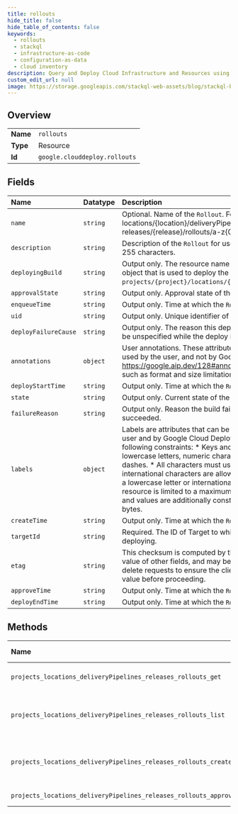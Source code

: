 ```yaml
---
title: rollouts
hide_title: false
hide_table_of_contents: false
keywords:
  - rollouts
  - stackql
  - infrastructure-as-code
  - configuration-as-data
  - cloud inventory
description: Query and Deploy Cloud Infrastructure and Resources using SQL
custom_edit_url: null
image: https://storage.googleapis.com/stackql-web-assets/blog/stackql-blog-post-featured-image.png
---
```

  
    

## Overview
<table><tbody>
<tr><td><b>Name</b></td><td><code>rollouts</code></td></tr>
<tr><td><b>Type</b></td><td>Resource</td></tr>
<tr><td><b>Id</b></td><td><code>google.clouddeploy.rollouts</code></td></tr>
</tbody></table>

## Fields
| Name | Datatype | Description |
|:-----|:---------|:------------|
| `name` | `string` | Optional. Name of the `Rollout`. Format is projects/{project}/ locations/{location}/deliveryPipelines/{deliveryPipeline}/ releases/{release}/rollouts/a-z{0,62}. |
| `description` | `string` | Description of the `Rollout` for user purposes. Max length is 255 characters. |
| `deployingBuild` | `string` | Output only. The resource name of the Cloud Build `Build` object that is used to deploy the Rollout. Format is `projects/{project}/locations/{location}/builds/{build}`. |
| `approvalState` | `string` | Output only. Approval state of the `Rollout`. |
| `enqueueTime` | `string` | Output only. Time at which the `Rollout` was enqueued. |
| `uid` | `string` | Output only. Unique identifier of the `Rollout`. |
| `deployFailureCause` | `string` | Output only. The reason this deploy failed. This will always be unspecified while the deploy in progress. |
| `annotations` | `object` | User annotations. These attributes can only be set and used by the user, and not by Google Cloud Deploy. See https://google.aip.dev/128#annotations for more details such as format and size limitations. |
| `deployStartTime` | `string` | Output only. Time at which the `Rollout` started deploying. |
| `state` | `string` | Output only. Current state of the `Rollout`. |
| `failureReason` | `string` | Output only. Reason the build failed. Empty if the build succeeded. |
| `labels` | `object` | Labels are attributes that can be set and used by both the user and by Google Cloud Deploy. Labels must meet the following constraints: * Keys and values can contain only lowercase letters, numeric characters, underscores, and dashes. * All characters must use UTF-8 encoding, and international characters are allowed. * Keys must start with a lowercase letter or international character. * Each resource is limited to a maximum of 64 labels. Both keys and values are additionally constrained to be &lt;= 128 bytes. |
| `createTime` | `string` | Output only. Time at which the `Rollout` was created. |
| `targetId` | `string` | Required. The ID of Target to which this `Rollout` is deploying. |
| `etag` | `string` | This checksum is computed by the server based on the value of other fields, and may be sent on update and delete requests to ensure the client has an up-to-date value before proceeding. |
| `approveTime` | `string` | Output only. Time at which the `Rollout` was approved. |
| `deployEndTime` | `string` | Output only. Time at which the `Rollout` finished deploying. |
## Methods
| Name | Accessible by | Required Params | Description |
|:-----|:--------------|:----------------|:------------|
| `projects_locations_deliveryPipelines_releases_rollouts_get` | `SELECT` | `name` | Gets details of a single Rollout. |
| `projects_locations_deliveryPipelines_releases_rollouts_list` | `SELECT` | `parent` | Lists Rollouts in a given project and location. |
| `projects_locations_deliveryPipelines_releases_rollouts_create` | `INSERT` | `parent` | Creates a new Rollout in a given project and location. |
| `projects_locations_deliveryPipelines_releases_rollouts_approve` | `EXEC` | `name` | Approves a Rollout. |

